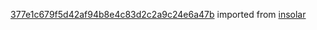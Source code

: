 [377e1c679f5d42af94b8e4c83d2c2a9c24e6a47b](https://github.com/insolar/insolar/commit/377e1c679f5d42af94b8e4c83d2c2a9c24e6a47b) imported from [insolar](https://github.com/insolar/insolar)
